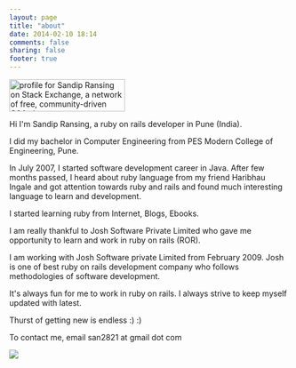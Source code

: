 ```yaml
---
layout: page
title: "about"
date: 2014-02-10 18:14
comments: false
sharing: false
footer: true
---
```


[<img src="http://stackexchange.com/users/flair/314608.png" width="208" height="58" title="profile for Sandip Ransing on Stack Exchange, a network of free, community-driven Q&amp;A sites" style='-webkit-box-shadow:none;box-shadow:none'>](http://stackexchange.com/users/314608)

Hi I'm Sandip Ransing, a ruby on rails developer in Pune (India).

I did my bachelor in Computer Engineering from PES Modern College of Engineering, Pune.

In July 2007, I started software development career in Java.
After few months passed, I heard about ruby language from my friend Haribhau Ingale and got attention towards ruby and rails and found much interesting language to learn and development.

I started learning ruby from Internet, Blogs, Ebooks.

I am really thankful to Josh Software Private Limited who gave me opportunity to learn and work in ruby on rails (ROR).

I am working with Josh Software private Limited from February 2009. Josh is one of best ruby on rails development company who follows methodologies of software development.

It's always fun for me to work in ruby on rails. I always strive to keep myself updated with latest.

Thurst of getting new is endless :) :)

To contact me, email san2821 at gmail dot com

<img src="{{ root_url }}/images/signature.png" style='-webkit-box-shadow:none;box-shadow:none'/>
